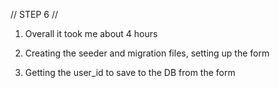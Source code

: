 // STEP 6 //

1. Overall it took me about 4 hours

2. Creating the seeder and migration files, setting up the form 

3. Getting the user_id to save to the DB from the form
